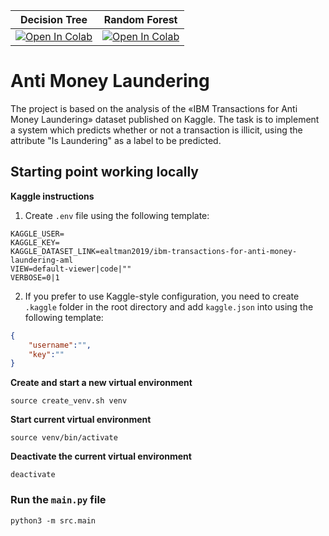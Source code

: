 |Decision Tree | Random Forest|
|-|-|
|[![Open In Colab](https://colab.research.google.com/assets/colab-badge.svg) ](https://colab.research.google.com/github/federicobruzzone/anti-money-laundering/blob/main/decision_tree.ipynb)| [![Open In Colab](https://colab.research.google.com/assets/colab-badge.svg) ](https://colab.research.google.com/github/federicobruzzone/anti-money-laundering/blob/main/random_forest.ipynb)|

# Anti Money Laundering

The project is based on the analysis of the «IBM Transactions for Anti Money Laundering» dataset published on Kaggle. The task is to implement a system which predicts whether or not a transaction is illicit, using the attribute "Is Laundering" as a label to be predicted.

## Starting point working locally

**Kaggle instructions**

1. Create `.env` file using the following template:
```env
KAGGLE_USER=
KAGGLE_KEY=
KAGGLE_DATASET_LINK=ealtman2019/ibm-transactions-for-anti-money-laundering-aml
VIEW=default-viewer|code|""
VERBOSE=0|1
```

2. If you prefer to use Kaggle-style configuration, you need to create `.kaggle` folder in the root directory and add `kaggle.json` into using the following template:
```json
{
    "username":"",
    "key":""
}
```

**Create and start a new virtual environment**

`source create_venv.sh venv` 

**Start current virtual environment**

`source venv/bin/activate`

**Deactivate the current virtual environment**

`deactivate`

### Run the `main.py` file 

`python3 -m src.main`


